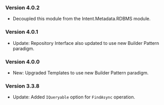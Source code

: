 ﻿### Version 4.0.2

- Decoupled this module from the Intent.Metadata.RDBMS module.

### Version 4.0.1

- Update: Repository Interface also updated to use new Builder Pattern paradigm.

### Version 4.0.0

- New: Upgraded Templates to use new Builder Pattern paradigm.

### Version 3.3.8

- Update: Added `IQueryable` option for `FindAsync` operation.
